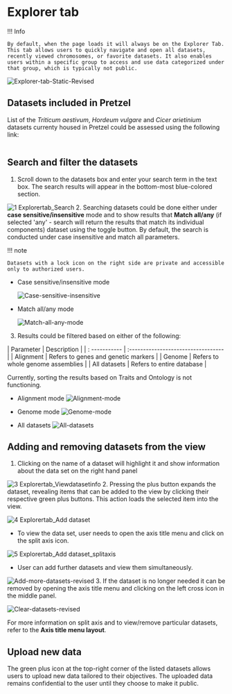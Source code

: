 # Explorer tab

!!! Info

    By default, when the page loads it will always be on the Explorer Tab. This tab allows users to quickly navigate and open all datasets, recently viewed chromosomes, or favorite datasets. It also enables users within a specific group to access and use data categorized under that group, which is typically not public.

![Explorer-tab-Static-Revised](https://github.com/user-attachments/assets/a24e873f-8240-4a4f-adf2-e6e40300a2d6)

## Datasets included in Pretzel

List of the _Triticum aestivum_, _Hordeum vulgare_ and _Cicer arietinium_ datasets currenty housed in Pretzel could be assessed using the following link:

``` https://agg.plantinformatics.io/
```

## Search and filter the datasets 

1. Scroll down to the datasets box and enter your search term in the text box. The search results will appear in the bottom-most blue-colored section.

![1 Explorertab_Search](https://github.com/user-attachments/assets/fc31fd68-a27a-4b5c-8f03-6f0adf97b5e5)
2. Searching datasets could be done either under **case sensitive/insensitive** mode and to show results that **Match all/any** (if selected 'any' - search will return the results that match its individual components) dataset using the toggle button. By default, the search is conducted under case insensitive and match all parameters.

!!! note

    Datasets with a lock icon on the right side are private and accessible only to authorized users. 

* Case sensitive/insensitive mode
  
  ![Case-sensitive-insensitive](https://github.com/user-attachments/assets/218d16a7-9690-41e8-85f8-1a0adc4f39a8)

* Match all/any mode
  
  ![Match-all-any-mode](https://github.com/user-attachments/assets/63133a3c-b19a-45f2-a817-349d053dd03c)
3. Results could be filtered based on either of the following:

| Parameter     | Description                         |
| : ----------- | :---------------------------------- |
| Alignment     | Refers to genes and genetic markers |
| Genome        | Refers to whole genome assemblies   |
| All datasets  | Refers to entire database           |

Currently, sorting the results based on Traits and Ontology is not functioning.

*  Alignment mode
  ![Alignment-mode](https://github.com/user-attachments/assets/68186cec-7768-43bf-bd38-0f6ec6256e54)

*  Genome mode
  ![Genome-mode](https://github.com/user-attachments/assets/97cae7e6-3b9a-4ead-a473-66d18ad65645)

*  All datasets
  ![All-datasets](https://github.com/user-attachments/assets/c897e4bd-2452-40c0-8b58-32d0724a1f44)
## Adding and removing datasets from the view

1. Clicking on the name of a dataset will highlight it and show information about the data set on the right hand panel

![3 Explorertab_Viewdatasetinfo](https://github.com/user-attachments/assets/a62f451e-1039-4079-b4e8-572bde00fe1c)
2. Pressing the plus button expands the dataset, revealing items that can be added to the view by clicking their respective green plus buttons. This action loads the selected item into the view.  

![4 Explorertab_Add dataset](https://github.com/user-attachments/assets/1398934b-9344-4012-8ca9-72d3d3633ed8)

* To view the data set, user needs to open the axis title menu and click on the split axis icon.

 ![5 Explorertab_Add dataset_splitaxis](https://github.com/user-attachments/assets/4f4ab41d-13a5-4640-8cab-6fdf1dd8572d)

* User can add further datasets and view them simultaneously.

 ![Add-more-datasets-revised](https://github.com/user-attachments/assets/b606e67e-6fa3-49f6-9144-244353c5f8af)
3. If the dataset is no longer needed it can be removed by opening the axis title menu and clicking on the left cross icon in the middle panel.

![Clear-datasets-revised](https://github.com/user-attachments/assets/f70a6846-e1f7-49bd-b4d8-861a80a07ea4)

For more information on split axis and to view/remove particular datasets, refer to the **Axis title menu layout**.

## Upload new data
The green plus icon at the top-right corner of the listed datasets allows users to upload new data tailored to their objectives. The uploaded data remains confidential to the user until they choose to make it public. 
